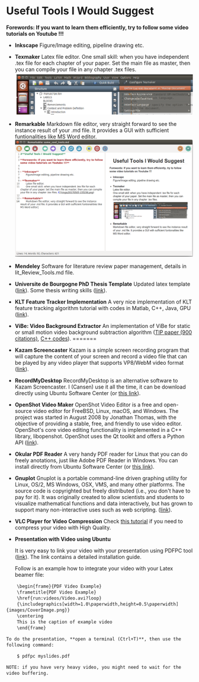 # **Useful Tools I Would Suggest**

**Forewords: If you want to learn them efficiently, try to follow some video tutorials on Youtube !!!**


- **Inkscape** 
	Figure/Image editing, pipeline drawing etc.
	
- **Texmaker**
	Latex file editor. 
	One small skill: when you have independent .tex file for each chapter of your paper. Set the main file as master, then you can compile your file in any chapter .tex files. ![](imgs/20170505-155236.png)
	
- **Remarkable**
	Markdown file editor, very straight forward to see the instance result of your .md file. It provides a GUI with sufficient funtionalities like MS Word editor.![](imgs/20170505-155953.png)
	
- **Mendeley**
	Software for literature review paper management, details in lit_Review_Tools.md file.

- **Universite de Bourgogne PhD Thesis Template**
	Updated latex template ([link](http://www.multiagent.fr/ThesisStyle#Style_for_UB)).
	Some thesis writing skills ([link](https://github.com/CansenJIANG/mustReadPapers/blob/master/PhD_Thesis_Writing_Skills.pdf)).

- **KLT  Feature Tracker Implementation**
	A very nice implementation of KLT feature tracking algorithm tutorial with codes in Matlab, C++, Java, GPU ([link](http://cecas.clemson.edu/~stb/klt/)).
	
- **ViBe: Video Background Extractor**
	An implementation of ViBe for static or small motion video background subtraction algorithm ([TIP paper (900 citations)](http://orbi.ulg.ac.be/bitstream/2268/157176/1/VanDroogenbroeck2014ViBe.pdf), [C++ codes](http://www.telecom.ulg.ac.be/research/vibe/)). 
=======
- **Kazam Screencaster**
	Kazam is a simple screen recording program that will capture the content of your screen and record a video file that can be played by any video player that supports VP8/WebM video format ([link](https://launchpad.net/kazam)).
	
- **RecordMyDesktop**
	RecordMyDesktop is an alternative software to Kazam Screencaster. I (Cansen) use it all the time, it can be download directly using Ubuntu Software Center (or [this link](https://apps.ubuntu.com/cat/applications/quantal/gtk-recordmydesktop/)).
	
- **OpenShot Video Maker**
	OpenShot Video Editor is a free and open-source video editor for FreeBSD, Linux, macOS, and Windows. The project was started in August 2008 by Jonathan Thomas, with the objective of providing a stable, free, and friendly to use video editor. OpenShot's core video editing functionality is implemented in a C++ library, libopenshot. OpenShot uses the Qt toolkit and offers a Python API ([link](http://www.openshot.org/)).
	
- **Okular PDF Reader**
	A very handy PDF reader for Linux that you can do freely anotations, just like Adobe PDF Reader in Windows. You can install directly from Ubuntu Software Center (or [this link](https://apps.ubuntu.com/cat/applications/precise/okular/)).
	
- **Gnuplot**
	Gnuplot is a portable command-line driven graphing utility for Linux, OS/2, MS Windows, OSX, VMS, and many other platforms. The source code is copyrighted but freely distributed (i.e., you don't have to pay for it). It was originally created to allow scientists and students to visualize mathematical functions and data interactively, but has grown to support many non-interactive uses such as web scripting.  ([link](http://gnuplot.sourceforge.net/)).

- **VLC Player for Video Compression**
	Check [this tutorial](https://github.com/Le2iCollaborativeResearchGroup/Utilities/blob/master/Compress_Your_Video.md) if you need to compress your video with High Quality.
	
- **Presentation with Video using Ubuntu**
	
	It is very easy to link your video with your presentation using PDFPC tool ([link](https://github.com/pdfpc/pdfpc)). The link contains a detailed installation guide. 
	
	Follow is an example how to integrate your video with your Latex beamer file:
```
 	\begin{frame}{PDF Video Example}
	\frametitle{PDF Video Example}
	\href{run:videos/Video.avi?loop}
	{\includegraphics[width=1.0\paperwidth,height=0.5\paperwidth]{images/CoverImage.png}}
	\centering
	This is the caption of example video
	\end{frame}
```

	To do the presentation, **open a terminal (Ctrl+T)**, then use the following command:
	
```
	$ pdfpc myslides.pdf
```

	NOTE: if you have very heavy video, you might need to wait for the video buffering.
